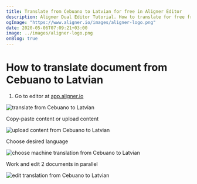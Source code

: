 ```yaml
---
title: Translate from Cebuano to Latvian for free in Aligner Editor
description: Aligner Dual Editor Tutorial. How to translate for free from Cebuano to Latvian. Aligner is multilingual document management platform. 
ogImage: "https://www.aligner.io/images/aligner-logo.png"
date: 2020-05-06T07:09:21+03:00
image: ../images/aligner-logo.png
onBlog: true
---
```


# How to translate document from Cebuano to Latvian

1. Go to editor at [app.aligner.io](https://app.aligner.io "Aligner App web page")

![translate from Cebuano to Latvian](../aligner-blank-editor.png "translate from Cebuano to Latvian")

Copy-paste content or upload content

![upload content from Cebuano to Latvian](../aligner-uploaded-document.png "upload content from Cebuano to Latvian")

Choose desired language

![choose machine translation from Cebuano to Latvian](../aligner-language-dropdown.png "choose machine translation from Cebuano to Latvian")

Work and edit 2 documents in parallel

![edit translation from Cebuano to Latvian](../aligner-double-sitded-editor.png "edit translation from Cebuano to Latvian")

